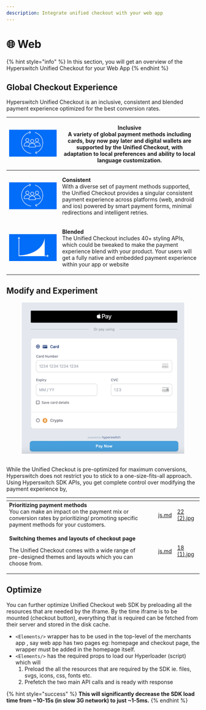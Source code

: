 ```yaml
---
description: Integrate unified checkout with your web app
---
```


# 🌐 Web

{% hint style="info" %}
In this section, you will get an overview of the Hyperswitch Unified Checkout for your Web App
{% endhint %}

## Global Checkout Experience

Hyperswitch Unified Checkout is an inclusive, consistent and blended payment experience optimized for the best conversion rates.

| <img src="../../../../.gitbook/assets/image (137).png" alt="" data-size="original"> | <p><strong>Inclusive</strong><br>A variety of global payment methods including cards, buy now pay later and digital wallets are supported by the Unified Checkout, with adaptation to local preferences and ability to local language customization.</p>                            |
| ----------------------------------------------------------------------------------- | ----------------------------------------------------------------------------------------------------------------------------------------------------------------------------------------------------------------------------------------------------------------------------------- |
| <img src="../../../../.gitbook/assets/image (134).png" alt="" data-size="original"> | <p><strong>Consistent</strong><br>With a diverse set of payment methods supported, the Unified Checkout provides a singular consistent payment experience across platforms (web, android and ios) powered by smart payment forms, minimal redirections and intelligent retries.</p> |
| <img src="../../../../.gitbook/assets/image (136).png" alt="" data-size="original"> | <p><strong>Blended</strong><br>The Unified Checkout includes 40+ styling APIs, which could be tweaked to make the payment experience blend with your product. Your users will get a fully native and embedded payment experience within your app or website</p>                     |

## Modify and Experiment

<figure><img src="../../../../.gitbook/assets/Screenshot 2023-10-12 at 11.57.45 AM.png" alt="" width="563"><figcaption></figcaption></figure>

##

While the Unified Checkout is pre-optimized for maximum conversions, Hyperswitch does not restrict you to stick to a one-size-fits-all approach. Using Hyperswitch SDK APIs, you get complete control over modifying the payment experience by,

<table data-card-size="large" data-view="cards"><thead><tr><th></th><th></th><th></th><th data-hidden data-card-target data-type="content-ref"></th><th data-hidden data-card-cover data-type="files"></th></tr></thead><tbody><tr><td><strong>Prioritizing payment methods</strong> <br>You can make an impact on the payment mix or conversion rates by prioritizing/ promoting specific payment methods for your customers.</td><td></td><td></td><td><a href="../../../../learn-more/sdk-reference/js.md">js.md</a></td><td><a href="../../../../.gitbook/assets/22 (2).jpg">22 (2).jpg</a></td></tr><tr><td><p><strong>Switching themes and layouts of checkout page</strong></p><p>The Unified Checkout comes with a wide range of pre-designed themes and layouts which you can choose from.</p></td><td></td><td></td><td><a href="../../../../learn-more/sdk-reference/js.md">js.md</a></td><td><a href="../../../../.gitbook/assets/18 (1).jpg">18 (1).jpg</a></td></tr></tbody></table>

## Optimize

You can further optimize Unified Checkout web SDK by preloading all the resources that are needed by the iframe. By the time iframe is to be mounted (checkout button), everything that is required can be fetched from their server and stored in the disk cache.

* `<Elements/>` wrapper has to be used in the top-level of the merchants app , say web app has two pages eg: homepage and checkout page, the wrapper must be added in the homepage itself.
* `<Elements/>` has the required props to load our Hyperloader (script) which will
  1. Preload the all the resources that are required by the SDK ie. files, svgs, icons, css, fonts etc.
  2. Prefetch the two main API calls and is ready with response

{% hint style="success" %}
**This will significantly decrease the SDK load time from \~10-15s (in slow 3G network) to just \~1-5ms.**
{% endhint %}
